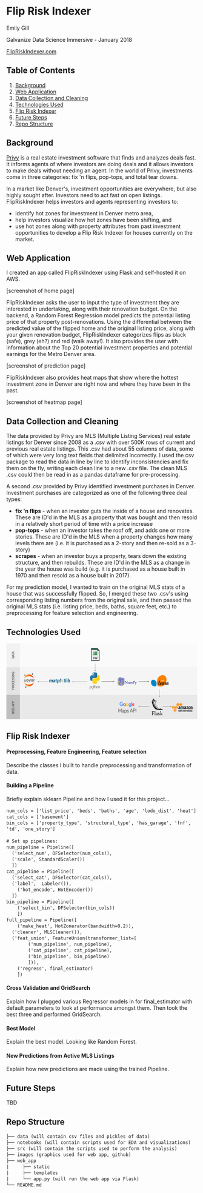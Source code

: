 # Flip Risk Indexer

Emily Gill

Galvanize Data Science Immersive - January 2018

[FlipRiskIndexer.com](http://www.flipriskindexer.com)

## Table of Contents
1. [Background](#background)
2. [Web Application](#web-application)
3. [Data Collection and Cleaning](#data-collection-and-cleaning)
4. [Technologies Used](#technologies-used)
5. [Flip Risk Indexer](#flip-risk-indexer)
6. [Future Steps](#future-steps)
7. [Repo Structure](#repo-structure)

## Background

[Privy](http://www.getprivynow.com/) is a real estate investment software that finds and analyzes deals fast. It informs agents of where investors are doing deals and it allows investors to make deals without needing an agent. In the world of Privy, investments come in three categories: fix 'n flips, pop-tops, and total tear downs.

In a market like Denver's, investment opportunities are everywhere, but also highly sought after. Investors need to act fast on open listings. FlipRiskIndexer helps investors and agents representing investors to:
- identify hot zones for investment in Denver metro area,
- help investors visualize how hot zones have been shifting, and
- use hot zones along with property attributes from past investment opportunities
to develop a Flip Risk Indexer for houses currently on the market.

## Web Application

I created an app called FlipRiskIndexer using Flask and self-hosted it on AWS.

[screenshot of home page]

FlipRiskIndexer asks the user to input the type of investment they are interested in undertaking, along with their renovation budget. On the backend, a Random Forest Regression model predicts the potential listing price of that property post-renovations. Using the differential between the predicted value of the flipped home and the original listing price, along with your given renovation budget, FlipRiskIndexer categorizes flips as black (safe), grey (eh?) and red (walk away!). It also provides the user with information about the Top 20 potential investment properties and potential earnings for the Metro Denver area.

[screenshot of prediction page]

FlipRiskIndexer also provides heat maps that show where the hottest investment zone in Denver are right now and where they have been in the past.

[screenshot of heatmap page]

## Data Collection and Cleaning

The data provided by Privy are MLS (Multiple Listing Services) real estate listings for Denver since 2008 as a .csv with over 500K rows of current and previous real estate listings. This .csv had about 55 columns of data, some of which were very long text fields that delimited incorrectly. I used the csv package to read the data in line by line to identify inconsistencies and fix them on the fly, writing each clean line to a new .csv file. The clean MLS .csv could then be read in as a pandas dataframe for pre-processing.

A second .csv provided by Privy identified investment purchases in Denver. Investment purchases are categorized as one of the following three deal types:
- **fix 'n flips** - when an investor guts the inside of a house and renovates. These are ID'd in the MLS as a property that was bought and then resold in a relatively short period of time with a price increase
- **pop-tops** - when an investor takes the roof off, and adds one or more stories. These are ID'd in the MLS when a  property changes how many levels there are (i.e. it is purchased as a 2-story and then re-sold as a 3-story)
- **scrapes** - when an investor buys a property, tears down the existing structure, and then rebuilds. These are ID'd in the MLS as a change in the year the house was build (e.g. it is purchased as a house built in 1970 and then resold as a house built in 2017).

For my prediction model, I wanted to train on the original MLS stats of a house that was successfully flipped. So, I merged these two .csv's using corresponding listing numbers from the original sale, and then passed the original MLS stats (i.e. listing price, beds, baths, square feet, etc.) to preprocessing for feature selection and engineering.

## Technologies Used

<!-- ![image](images/technologies.png) -->
<img src="/images/technologies.png" width="800" height="200">

## Flip Risk Indexer

#### Preprocessing, Feature Engineering, Feature selection
Describe the classes I built to handle preprocessing and transformation of data.

#### Building a Pipeline
Briefly explain sklearn Pipeline and how I used it for this project...


    num_cols = ['list_price', 'beds', 'baths', 'age', 'lodo_dist', 'heat']
    cat_cols = ['basement']
    bin_cols = ['property_type', 'structural_type', 'has_garage', 'fnf', 'td', 'one_story']

    # Set up pipelines:
    num_pipeline = Pipeline([
      ('select_num', DFSelector(num_cols)),
      ('scale', StandardScaler())
      ])
    cat_pipeline = Pipeline([
      ('select_cat', DFSelector(cat_cols)),
      ('label',  Labeler()),
        ('hot_encode', HotEncoder())
      ])
    bin_pipeline = Pipeline([
        ('select_bin', DFSelector(bin_cols))
        ])
    full_pipeline = Pipeline([
        ('make_heat', HotZonerator(bandwidth=0.2)),
      ('cleaner', MLSCleaner()),
      ('feat_union', FeatureUnion(transformer_list=[
            ('num_pipeline', num_pipeline),
            ('cat_pipeline', cat_pipeline),
            ('bin_pipeline', bin_pipeline)
            ])),
        ('regress', final_estimator)
        ])

#### Cross Validation and GridSearch
Explain how I plugged various Regressor models in for final_estimator with default parameters to look at performance amongst them. Then took the best three and performed GridSearch.

#### Best Model
Explain the best model. Looking like Random Forest.

#### New Predictions from Active MLS Listings
Explain how new predictions are made using the trained Pipeline.

## Future Steps

TBD

## Repo Structure
```
├── data (will contain csv files and pickles of data)
├── notebooks (will contain scripts used for EDA and visualizations)
├── src (will contain the scripts used to perform the analysis)
├── images (graphics used for web app, github)
├── web_app
|     ├── static
|     ├── templates
|     └── app.py (will run the web app via Flask)
└── README.md
```
